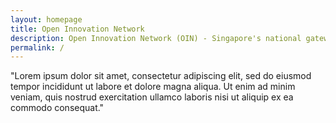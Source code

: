 ```yaml
---
layout: homepage
title: Open Innovation Network
description: Open Innovation Network (OIN) - Singapore's national gateway to open innovation challenges, upcoming activities, latest happenings, and resources.
permalink: /
---
```

"Lorem ipsum dolor sit amet, consectetur adipiscing elit, sed do eiusmod tempor incididunt ut labore et dolore magna aliqua. Ut enim ad minim veniam, quis nostrud exercitation ullamco laboris nisi ut aliquip ex ea commodo consequat."
